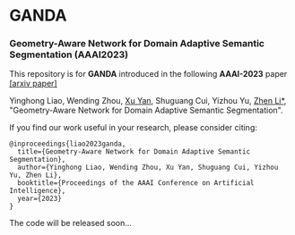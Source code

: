# GANDA
### Geometry-Aware Network for Domain Adaptive Semantic Segmentation (AAAI2023)
 
This repository is for **GANDA** introduced in the following **AAAI-2023** paper [[arxiv paper]](https://arxiv.org/abs/2212.00920)

Yinghong Liao, Wending Zhou, [Xu Yan](https://yanx27.github.io), Shuguang Cui, Yizhou Yu, [Zhen Li*](https://mypage.cuhk.edu.cn/academics/lizhen/), "Geometry-Aware Network for Domain Adaptive Semantic Segmentation".

If you find our work useful in your research, please consider citing:
```
@inproceedings{liao2023ganda,
  title={Geometry-Aware Network for Domain Adaptive Semantic Segmentation},
  author={Yinghong Liao, Wending Zhou, Xu Yan, Shuguang Cui, Yizhou Yu, Zhen Li},
  booktitle={Proceedings of the AAAI Conference on Artificial Intelligence},
  year={2023}
}
```

The code will be released soon...
